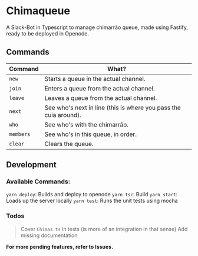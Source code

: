 # Chimaqueue

A Slack-Bot in Typescript to manage chimarrão queue, made using Fastify, ready to be deployed in Openode.

## Commands

| Command | What?   |
|---------|---------|
| `new` | Starts a queue in the actual channel. |
| `join` | Enters a queue from the actual channel. |
| `leave` | Leaves a queue from the actual channel. |
| `next` | See who's next in line (this is where you pass the cuia around). |
| `who` | See who's with the chimarrão. |
| `members` | See who's in this queue, in order. |
| `clear` | Clears the queue. |

## Development

### Available Commands:

`yarn deploy`: Builds and deploy to openode
`yarn tsc`: Build
`yarn start`: Loads up the server locally
`yarn test`: Runs the unit tests using mocha

### Todos

> Cover `Chimas.ts` in tests (is more of an integration in that sense)
> Add missing documentation

**For more pending features, refer to Issues.**
